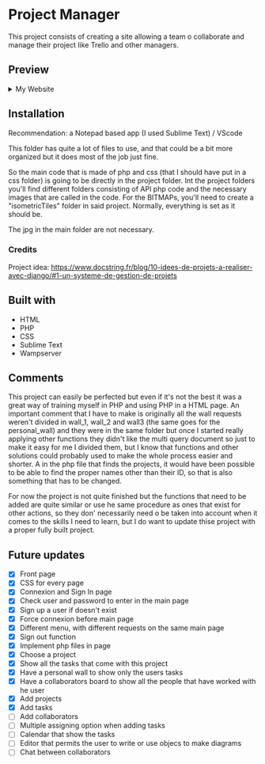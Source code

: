 # Project Manager
This project consists of creating a site allowing a team o collaborate and manage their project like Trello and other managers.


## Preview
<details>
  <summary>My Website</summary>
  <img src="https://github.com/Tay9875/Gestionnaire-de-Projets/blob/6460ae09192e91e4921988c92de80a57f442c0c7/accueil.jpg"/>
  <img src="https://github.com/Tay9875/Gestionnaire-de-Projets/blob/6460ae09192e91e4921988c92de80a57f442c0c7/connexion.jpg"/>
  <img src="https://github.com/Tay9875/Gestionnaire-de-Projets/blob/6460ae09192e91e4921988c92de80a57f442c0c7/inscription.jpg"/>
  <img src="https://github.com/Tay9875/Gestionnaire-de-Projets/blob/6460ae09192e91e4921988c92de80a57f442c0c7/projects.jpg"/>
  <img src="https://github.com/Tay9875/Gestionnaire-de-Projets/blob/6460ae09192e91e4921988c92de80a57f442c0c7/mur.jpg"/>
  <img src="https://github.com/Tay9875/Gestionnaire-de-Projets/blob/6460ae09192e91e4921988c92de80a57f442c0c7/mur%20perso.jpg"/>
</details>

## Installation
Recommendation: a Notepad based app (I used Sublime Text) / VScode

This folder has quite a lot of files to use, and that could be a bit more organized but it does most of the job just fine.

So the main code that is made of php and css (that I should have put in a css folder) is going to be directly in the project folder.
Int the project folders you'll find different folders consisting of API php code and the necessary images that are called in the code.
For the BITMAPs, you'll need to create a "isometricTiles" folder in said project.
Normally, everything is set as it should be.

The jpg in the main folder are not necessary.

### Credits
Project idea: https://www.docstring.fr/blog/10-idees-de-projets-a-realiser-avec-django/#1-un-systeme-de-gestion-de-projets

## Built with
- HTML
- PHP
- CSS
- Sublime Text
- Wampserver

## Comments
This project can easily be perfected but even if it's not the best it was a great way of training myself in PHP and using PHP in a HTML page. An important comment that I have to make is originally all the wall requests weren't divided in wall_1, wall_2 and wall3 (the same goes for the personal_wall) and they were in the same folder but once I started really applying other functions they didn't like the multi query document so just to make it easy for me I divided them, but I know that functions and other solutions could probably used to make the whole process easier and shorter. A in the php file that finds the projects, it would have been possible to be able to find the proper names other than their ID, so that is also something that has to be changed.

For now the project is not quite finished but the functions that need to be added are quite similar or use he same procedure as ones that exist for other actions, so they don' necessarily need o be taken into account when it comes to the skills I need to learn, but I do want to update thise project with a proper fully built project.

## Future updates
- [x] Front page
- [x] CSS for every page
- [x] Connexion and Sign In page
- [x] Check user and password to enter in the main page
- [x] Sign up a user if doesn't exist
- [x] Force connexion before main page
- [x] Different menu, with different requests on the same main page
- [x] Sign out function
- [x] Implement php files in page
- [x] Choose a project
- [x] Show all the tasks that come with this project
- [x] Have a personal wall to show only the users tasks
- [x] Have a collaborators board to show all the people that have worked with he user
- [x] Add projects
- [x] Add tasks
- [ ] Add collaborators
- [ ] Multiple assigning option when adding tasks
- [ ] Calendar that show the tasks
- [ ] Editor that permits the user to write or use objecs to make diagrams
- [ ] Chat between collaborators
#
